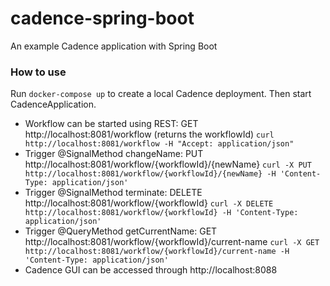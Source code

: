 # cadence-spring-boot
An example Cadence application with Spring Boot

### How to use
Run `docker-compose up` to create a local Cadence deployment.
Then start CadenceApplication.

- Workflow can be started using REST:
  GET http://localhost:8081/workflow (returns the workflowId) `curl http://localhost:8081/workflow -H "Accept: application/json"`
- Trigger @SignalMethod changeName:
  PUT http://localhost:8081/workflow/{workflowId}/{newName} `curl -X PUT http://localhost:8081/workflow/{workflowId}/{newName} -H 'Content-Type: application/json'`
- Trigger @SignalMethod terminate:
  DELETE http://localhost:8081/workflow/{workflowId} `curl -X DELETE http://localhost:8081/workflow/{workflowId} -H 'Content-Type: application/json'`
- Trigger @QueryMethod getCurrentName:
  GET http://localhost:8081/workflow/{workflowId}/current-name `curl -X GET http://localhost:8081/workflow/{workflowId}/current-name -H 'Content-Type: application/json'`
- Cadence GUI can be accessed through http://localhost:8088